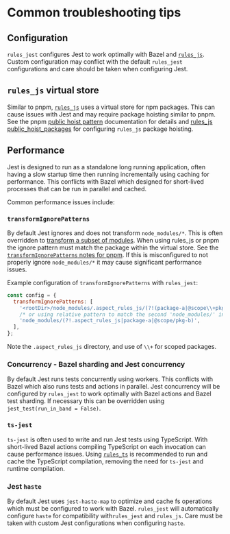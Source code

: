 # Common troubleshooting tips

## Configuration

`rules_jest` configures Jest to work optimally with Bazel and [`rules_js`](https://github.com/aspect-build/rules_js). Custom configuration may conflict with the default `rules_jest` configurations and care should be taken when configuring Jest.

## `rules_js` virtual store

Similar to pnpm, [`rules_js`](https://github.com/aspect-build/rules_js) uses a virtual store for npm packages. This can cause issues with Jest and may require package hoisting similar to pnpm. See the pnpm [public hoist pattern](https://pnpm.io/npmrc#public-hoist-pattern) documentation for details and [rules_js public_hoist_packages](https://docs.aspect.build/rules/aspect_rules_js/docs/npm_translate_lock#public_hoist_packages) for configuring `rules_js` package hoisting.

## Performance

Jest is designed to run as a standalone long running application, often having a slow startup time then running incrementally using caching for performance. This conflicts with Bazel which designed for short-lived processes that can be run in parallel and cached.

Common performance issues include:

### `transformIgnorePatterns`

By default Jest ignores and does not transform `node_modules/*`. This is often overridden to [transform a subset of modules](https://jestjs.io/docs/configuration#transformignorepatterns-arraystring). When using rules_js or pnpm the ignore pattern must match the package within the virtual store. See the [`transformIgnorePatterns` notes for pnpm](https://jestjs.io/docs/configuration#transformignorepatterns-arraystring). If this is misconfigured to not properly ignore `node_modules/*` it may cause significant performance issues.

Example configuration of `transformIgnorePatterns` with `rules_jest`:
```javascript
const config = {
  transformIgnorePatterns: [
    '<rootDir>/node_modules/.aspect_rules_js/(?!(package-a|@scope\\+pkg-b)@)',
    /* or using relative pattern to match the second 'node_modules/' in 'node_modules/.aspect_rules_js/@scope+pkg-b@x.x.x/node_modules/@scope/pkg-b/' */
    'node_modules/(?!.aspect_rules_js|package-a|@scope/pkg-b)',
  ],
};
```

Note the `.aspect_rules_js` directory, and use of `\\+` for scoped packages.

### Concurrency - Bazel sharding and Jest concurrency

By default Jest runs tests concurrently using workers. This conflicts with Bazel which also runs tests and actions in parallel. Jest concurrency will be configured by `rules_jest` to work optimally with Bazel actions and Bazel test sharding. If necessary this can be overridden using `jest_test(run_in_band = False)`.

### `ts-jest`

`ts-jest` is often used to write and run Jest tests using TypeScript. With short-lived Bazel actions compiling TypeScript on each invocation can cause performance issues. Using [`rules_ts`](https://github.com/aspect-build/rules_ts) is recommended to run and cache the  TypeScript compilation, removing the need for `ts-jest` and runtime compilation.

### Jest `haste`

By default Jest uses `jest-haste-map` to optimize and cache fs operations which must be configured to work with Bazel. `rules_jest` will automatically configure `haste` for compatibility with`rules_jest` and `rules_js`. Care must be taken with custom Jest configurations when configuring `haste`.